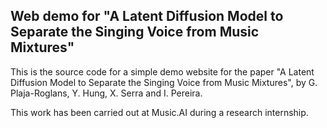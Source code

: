 ## Web demo for "A Latent Diffusion Model to Separate the Singing Voice from Music Mixtures"

This is the source code for a simple demo website for the paper "A Latent Diffusion Model to Separate the Singing Voice from Music Mixtures", by G. Plaja-Roglans, Y. Hung, X. Serra and I. Pereira.

This work has been carried out at Music.AI during a research internship.